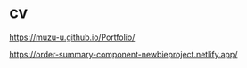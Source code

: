 # cv
https://muzu-u.github.io/Portfolio/

https://order-summary-component-newbieproject.netlify.app/
